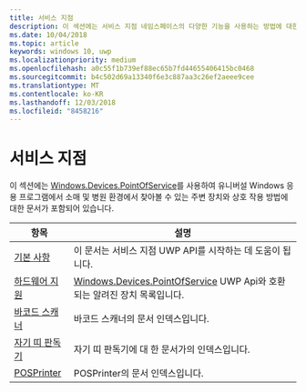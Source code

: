 ```yaml
---
title: 서비스 지점
description: 이 섹션에는 서비스 지점 네임스페이스의 다양한 기능을 사용하는 방법에 대한 문서가 포함되어 있습니다.
ms.date: 10/04/2018
ms.topic: article
keywords: windows 10, uwp
ms.localizationpriority: medium
ms.openlocfilehash: a0c55f1b739ef88ec65b7fd44655406415bc0468
ms.sourcegitcommit: b4c502d69a13340f6e3c887aa3c26ef2aeee9cee
ms.translationtype: MT
ms.contentlocale: ko-KR
ms.lasthandoff: 12/03/2018
ms.locfileid: "8458216"
---
```

# <a name="point-of-service"></a>서비스 지점
이 섹션에는 [Windows.Devices.PointOfService](https://docs.microsoft.com/uwp/api/windows.devices.pointofservice)를 사용하여 유니버설 Windows 응용 프로그램에서 소매 및 병원 환경에서 찾아볼 수 있는 주변 장치와 상호 작용 방법에 대한 문서가 포함되어 있습니다.

| 항목 | 설명 |
|------|------------|
| [기본 사항](pos-basics.md) | 이 문서는 서비스 지점 UWP API를 시작하는 데 도움이 됩니다. |
| [하드웨어 지원](pos-device-support.md) | [Windows.Devices.PointOfService](https://aka.ms/pointofservice-api) UWP Api와 호환 되는 알려진 장치 목록입니다. |
| [바코드 스캐너](pos-barcodescanner.md) | 바코드 스캐너의 문서 인덱스입니다. |
| [자기 띠 판독기](pos-magnetic-stripe-reader.md) | 자기 띠 판독기에 대 한 문서가의 인덱스입니다.
| [POSPrinter](pos-printer.md) | POSPrinter의 문서 인덱스입니다. |